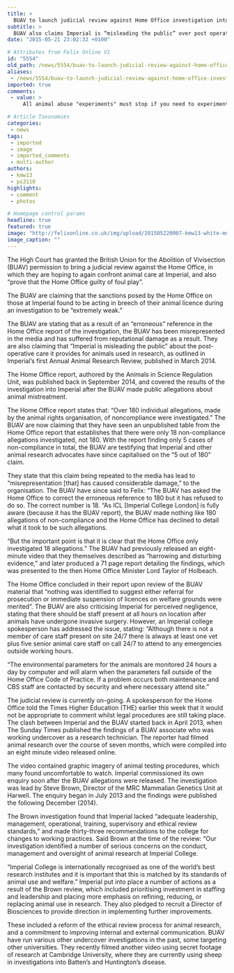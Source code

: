 ```yaml
---
title: >
  BUAV to launch judicial review against Home Office investigation into Imperial
subtitle: >
  BUAV also claims Imperial is “misleading the public” over post operative care. Philippa Skett reports
date: "2015-05-21 23:02:32 +0100"

# Attributes from Felix Online V1
id: "5554"
old_path: /news/5554/buav-to-launch-judicial-review-against-home-office-investigation-into-imperial
aliases:
 - /news/5554/buav-to-launch-judicial-review-against-home-office-investigation-into-imperial
imported: true
comments:
 - value: >
     All animal abuse "experiments" must stop if you need to experiment try them on the people that are in prison that are abusers and murder's and predators !!! Not animals !!!!,There is no need or reason to test on animals these days.Test on convicted paedophiles instead.,I don't see what the fuss is about. It's not like the researchers are eating or having sex with the animals, or anything like that. We should ignore these animal rights terrorists and keep on performing world-class research, as usual.,fitflops on sale <br>fitflop in australia http://australiafitflops.blogspot.com/,designer shoes for less <br>cheap christian louboutin shoes canada http://canadachristianlouboutin.blogspot.com/,http://buy-steroids-europe.net/injectable-steroids and <br>http://Www.Authenticpharm.com/anabolic-steroids/HCG-Pregnyl is the <br>place where you can buy steroids online which sells real anabolic steroids, injectable steorids, <br>oral steroids by Geneza Pharmaceuticals, Asia Pharma, Biomex labs, Balkan Pharmaceuticals, British <br>Dispen

# Article Taxonomies
categories:
 - news
tags:
 - imported
 - image
 - imported_comments
 - multi-author
authors:
 - kmw13
 - ps3110
highlights:
 - comment
 - photos

# Homepage control params
headline: true
featured: true
image: "http://felixonline.co.uk/img/upload/201505220007-kmw13-white-mouse-in-lab-009.jpg"
image_caption: ""
---
```


The High Court has granted the British Union for the Abolition of Vivisection (BUAV) permission to bring a judicial review against the Home Office, in which they are hoping to again confront animal care at Imperial, and also “prove that the Home Office guilty of foul play”.

The BUAV are claiming that the sanctions posed by the Home Office on those at Imperial found to be acting in breech of their animal licence during an investigation to be “extremely weak.”

The BUAV are stating that as a result of an “erroneous” reference in the Home Office report of the investigation, the BUAV has been misrepresented in the media and has suffered from reputational damage as a result. They are also claiming that “Imperial is misleading the public” about the post-operative care it provides for animals used in research, as outlined in Imperial’s first Annual Animal Research Review, published in March 2014.

The Home Office report, authored by the Animals in Science Regulation Unit, was published back in September 2014, and covered the results of the investigation into Imperial after the BUAV made public allegations about animal mistreatment.

The Home Office report states that: “Over 180 individual allegations, made by the animal rights organisation, of noncompliance were investigated.” The BUAV are now claiming that they have seen an unpublished table from the Home Office report that establishes that there were only 18 non-compliance allegations investigated, not 180. With the report finding only 5 cases of non-compliance in total, the BUAV are testifying that Imperial and other animal research advocates have since capitalised on the “5 out of 180” claim.

They state that this claim being repeated to the media has lead to “misrepresentation [that] has caused considerable damage,” to the organisation. The BUAV have since said to Felix: “The BUAV has asked the Home Office to correct the erroneous reference to 180 but it has refused to do so. The correct number is 18. “As ICL [Imperial College London] is fully aware (because it has the BUAV report), the BUAV made nothing like 180 allegations of non-compliance and the Home Office has declined to detail what it took to be such allegations.

“But the important point is that it is clear that the Home Office only investigated 18 allegations.” The BUAV had previously released an eight-minute video that they themselves described as “harrowing and disturbing evidence,” and later produced a 71 page report detailing the findings, which was presented to the then Home Office Minister Lord Taylor of Holbeach.

The Home Office concluded in their report upon review of the BUAV material that “nothing was identified to suggest either referral for prosecution or immediate suspension of licences on welfare grounds were merited”. The BUAV are also criticising Imperial for perceived negligence, stating that there should be staff present at all hours on location after animals have undergone invasive surgery. However, an Imperial college spokesperson has addressed the issue, stating: “Although there is not a member of care staff present on site 24/7 there is always at least one vet plus five senior animal care staff on call 24/7 to attend to any emergencies outside working hours.

“The environmental parameters for the animals are monitored 24 hours a day by computer and will alarm when the parameters fall outside of the Home Office Code of Practice. If a problem occurs both maintenance and CBS staff are contacted by security and where necessary attend site.”

The judicial review is currently on-going. A spokesperson for the Home Office told the Times Higher Education (THE) earlier this week that it would not be appropriate to comment whilst legal procedures are still taking place. The clash between Imperial and the BUAV started back in April 2013, when The Sunday Times published the findings of a BUAV associate who was working undercover as a research technician. The reporter had filmed animal research over the course of seven months, which were compiled into an eight minute video released online.

The video contained graphic imagery of animal testing procedures, which many found uncomfortable to watch. Imperial commissioned its own enquiry soon after the BUAV allegations were released. The investigation was lead by Steve Brown, Director of the MRC Mammalian Genetics Unit at Harwell. The enquiry began in July 2013 and the findings were published the following December (2014).

The Brown investigation found that Imperial lacked “adequate leadership, management, operational, training, supervisory and ethical review standards,” and made thirty-three recommendations to the college for changes to working practices. Said Brown at the time of the review: “Our investigation identified a number of serious concerns on the conduct, management and oversight of animal research at Imperial College.

“Imperial College is internationally recognised as one of the world’s best research institutes and it is important that this is matched by its standards of animal use and welfare.” Imperial put into place a number of actions as a result of the Brown review, which included prioritising investment in staffing and leadership and placing more emphasis on refining, reducing, or replacing animal use in research. They also pledged to recruit a Director of Biosciences to provide direction in implementing further improvements.

These included a reform of the ethical review process for animal research, and a commitment to improving internal and external communication. BUAV have run various other undercover investigations in the past, some targeting other universities. They recently filmed another video using secret footage of research at Cambridge University, where they are currently using sheep in investigations into Batten’s and Huntington’s disease.
